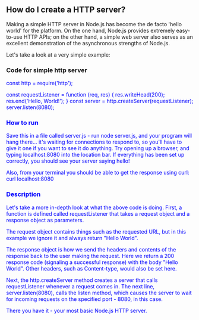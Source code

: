 ## How do I create a HTTP server?
Making a simple HTTP server in Node.js has become the de facto 'hello world' for the platform. On the one hand, Node.js provides extremely easy-to-use HTTP APIs; 
on the other hand, a simple web server also serves as an excellent demonstration of the asynchronous strengths of Node.js.

Let's take a look at a very simple example:

### Code for simple http server
<span style="color:blue">
const http = require('http');

const requestListener = function (req, res) {
  res.writeHead(200);
  res.end('Hello, World!');
}
const server = http.createServer(requestListener);
server.listen(8080);
</span>

### How to run

Save this in a file called server.js - run <span style="color:blue">node server.js</span>, and your program will hang there... it's waiting for connections to respond to, so you'll have to give it 
one if you want to see it do anything. Try opening up a browser, and typing localhost:8080 into the location bar. If everything has been set up correctly, you should 
see your server saying hello!

Also, from your terminal you should be able to get the response using curl:
<span style="color:blue">curl localhost:8080</span>

### Description
Let's take a more in-depth look at what the above code is doing. First, a function is defined called requestListener that takes a request object and a response object as parameters.

The request object contains things such as the requested URL, but in this example we ignore it and always return "Hello World".

The response object is how we send the headers and contents of the response back to the user making the request. Here we return a 200 response code (signaling a successful response) with the body "Hello World". Other headers, such as Content-type, would also be set here.

Next, the http.createServer method creates a server that calls requestListener whenever a request comes in. The next line, server.listen(8080), calls the listen method, which causes the server to wait for incoming requests on the specified port - 8080, in this case.

There you have it - your most basic Node.js HTTP server.


